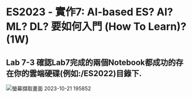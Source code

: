 # ES2023 - 實作7: AI-based ES? AI? ML? DL? 要如何入門 (How To Learn)? (1W)
## Lab 7-3 確認Lab7完成的兩個Notebook都成功的存在你的雲端硬碟(例如:/ES2022)目錄下.

![螢幕擷取畫面 2023-10-21 195852](https://github.com/knnv5h/ES-Fall2023/assets/43922704/3c3da17e-5166-4a7b-b0ad-4a29c9e26e85)
